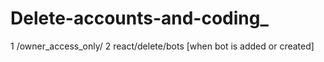 # Delete-accounts-and-coding_
1 /owner_access_only/
2 react/delete/bots [when bot is added or created]

